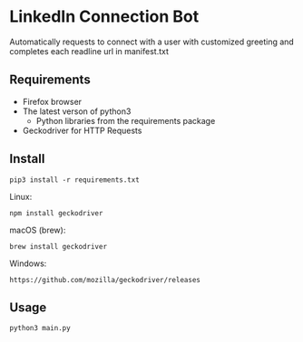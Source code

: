 # LinkedIn Connection Bot
Automatically requests to connect with a user with customized greeting and completes each readline url in manifest.txt

## Requirements
- Firefox browser
- The latest verson of python3
  - Python libraries from the requirements package
- Geckodriver for HTTP Requests 

## Install

```pip3
pip3 install -r requirements.txt
```

Linux:
```npm
npm install geckodriver
```

macOS (brew):
```brew
brew install geckodriver
```

Windows:
```link
https://github.com/mozilla/geckodriver/releases
```

## Usage 

```python3
python3 main.py
```